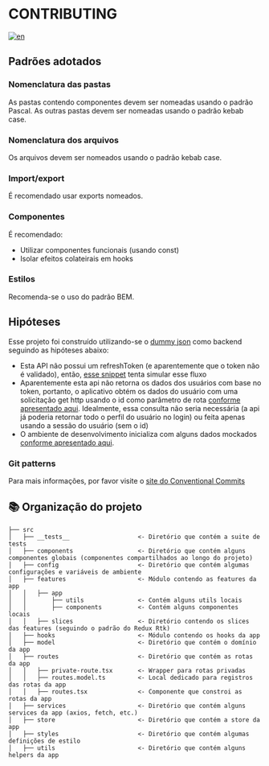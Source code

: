 # CONTRIBUTING

[![en](https://img.shields.io/badge/lang-en-red.svg)](https://github.com/harrisonhenri/auth-app/CONTRIBUTING.md)

## Padrões adotados

### Nomenclatura das pastas

As pastas contendo componentes devem ser nomeadas usando o padrão Pascal. As outras pastas devem ser nomeadas usando o padrão kebab case.

### Nomenclatura dos arquivos

Os arquivos devem ser nomeados usando o padrão kebab case.

### Import/export

É recomendado usar exports nomeados.

### Componentes

É recomendado:

- Utilizar componentes funcionais (usando const)
- Isolar efeitos colateirais em hooks

### Estilos

Recomenda-se o uso do padrão BEM.

## Hipóteses

Esse projeto foi construído utilizando-se o [dummy json](https://dummyjson.com/) como backend seguindo as hipóteses abaixo:

- Esta API não possui um refreshToken (e aparentemente que o token não é validado), então, [esse snippet](https://github.com/harrisonhenri/auth-app/blob/master/src/services/http/axios.ts#L39) tenta simular esse fluxo
- Aparentemente esta api não retorna os dados dos usuários com base no token, portanto, o aplicativo obtém os dados do usuário com uma solicitação get http usando o id como parâmetro de rota [conforme apresentado aqui](https://github.com/harrisonhenri/auth-app/blob/master/src/features/slices/user-info/user-info.api.ts#L8). Idealmente, essa consulta não seria necessária (a api já poderia retornar todo o perfil do usuário no login) ou feita apenas usando a sessão do usuário (sem o id)
- O ambiente de desenvolvimento inicializa com alguns dados mockados [conforme apresentado aqui](https://github.com/harrisonhenri/auth-app/blob/master/src/features/slices/contacts-list/contacts-list.slice.ts#L11).

### Git patterns

Para mais informações, por favor visite o [site do Conventional Commits](https://www.conventionalcommits.org/en/v1.0.0/)

## 📚 Organização do projeto

```
├── src
│   ├── __tests__                   <- Diretório que contém a suite de tests
│   ├── components                  <- Diretório que contém alguns componentes globais (componentes compartilhados ao longo do projeto)
│   ├── config                      <- Diretório que contém algumas configurações e variáveis de ambiente
│   ├── features                    <- Módulo contendo as features da app
│   │   ├── app
│   │       ├── utils               <- Contém alguns utils locais
│   │       ├── components          <- Contém alguns componentes locais
│   │   ├── slices                  <- Diretório contendo os slices das features (seguindo o padrão do Redux Rtk)
│   ├── hooks                       <- Módulo contendo os hooks da app
│   ├── model                       <- Diretório que contém o domínio da app
│   ├── routes                      <- Diretório que contém as rotas da app
│   │   ├── private-route.tsx       <- Wrapper para rotas privadas
│   │   ├── routes.model.ts         <- Local dedicado para registros das rotas da app
│   │   ├── routes.tsx              <- Componente que constroi as rotas da app
│   ├── services                    <- Diretório que contém alguns services da app (axios, fetch, etc.)
│   ├── store                       <- Diretório que contém a store da app
│   ├── styles                      <- Diretório que contém algumas definições de estilo
│   ├── utils                       <- Diretório que contém alguns helpers da app


```
